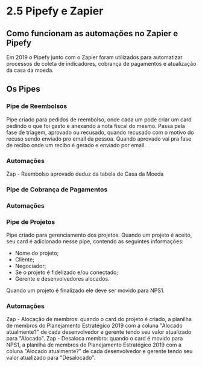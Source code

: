 # 2.5 Pipefy e Zapier

## Como funcionam as automações no Zapier e Pipefy

Em 2019 o Pipefy junto com o Zapier foram utilizados para automatizar processos de coleta de indicadores, cobrança de pagamentos e atualização da casa da moeda.

## Os Pipes
### Pipe de Reembolsos

Pipe criado para pedidos de reembolso, onde cada um pode criar um card pedindo o que foi gasto e anexando a nota fiscal do mesmo.
Passa pela fase de triagem, aprovado ou recusado, quando recusado com o motivo do recuso sendo enviado pro email da pessoa. Quando aprovado vai pra fase
de recibo onde um recibo é gerado e enviado por email.

### Automações

Zap - Reembolso aprovado deduz da tabela de Casa da Moeda

### Pipe de Cobrança de Pagamentos

### Automações

### Pipe de Projetos

Pipe criado para gerenciamento dos projetos. Quando um projeto é aceito, seu card é adicionado nesse pipe, contendo as seguintes informações:
- Nome do projeto;
- Cliente;
- Negociador;
- Se o projeto é fidelizado e/ou conectado;
- Gerente e desenvolvedores alocados.

Quando um projeto é finalizado ele deve ser movido para NPS1.

### Automações

Zap - Alocação de membros: quando o card do projeto é criado, a planilha de membros do Planejamento Estratégico 2019 com a coluna "Alocado atualmente?" de cada desenvolvedor e gerente tendo seu valor atualizado para "Alocado". 
Zap - Desaloca membro: quando o card é movido para NPS1, a planilha de membros do Planejamento Estratégico 2019 com a coluna "Alocado atualmente?" de cada desenvolvedor e gerente tendo seu valor atualizado para "Desalocado". 
